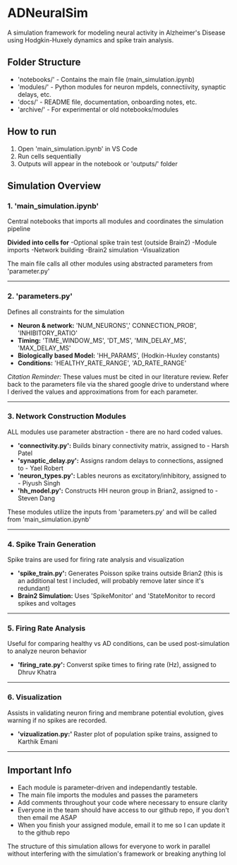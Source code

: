 # ADNeuralSim

A simulation framework for modeling neural activity in Alzheimer's Disease using Hodgkin-Huxely dynamics and spike train analysis.

## Folder Structure
- 'notebooks/' - Contains the main file (main_simulation.ipynb)
- 'modules/' - Python modules for neuron mpdels, connectiivity, synaptic delays, etc.
- 'docs/' - README file, documentation, onboarding notes, etc.
- 'archive/' - For experimental or old notebooks/modules

## How to run
1. Open 'main_simulation.ipynb' in VS Code
2. Run cells sequentially
3. Outputs will appear in the notebook or 'outputs/' folder

## Simulation Overview

### 1. 'main_simulation.ipynb'
Central notebooks that imports all modules and coordinates the simulation pipeline

**Divided into cells for**
-Optional spike train test (outside Brain2)
-Module imports
-Network building
-Brain2 simulation
-Visualization

The main file calls all other modules using abstracted parameters from 'parameter.py'

---

### 2. 'parameters.py'
Defines all constraints for the simulation

- **Neuron & network:** 'NUM_NEURONS',' CONNECTION_PROB', 'INHIBITORY_RATIO'
- **Timing:** 'TIME_WINDOW_MS', 'DT_MS', 'MIN_DELAY_MS', 'MAX_DELAY_MS'
- **Biologically based Model:** 'HH_PARAMS', (Hodkin-Huxley constants)
- **Conditions:** 'HEALTHY_RATE_RANGE', 'AD_RATE_RANGE'

*Citation Reminder:* These values must be cited in our literature review. Refer back to the parameters file via the shared google drive to understand where I derived the values and approximations from for each parameter.

---

### 3. Network Construction Modules
ALL modules use parameter abstraction - there are no hard coded values.

- **'connectivity.py':** Builds binary connectivity matrix, assigned to - Harsh Patel
- **'synaptic_delay.py':** Assigns random delays to connections, assigned to - Yael Robert
- **'neuron_types.py':** Lables neurons as excitatory/inhibitory, assigned to - Piyush Singh
- **'hh_model.py':** Constructs HH neuron group in Brian2, assigned to - Steven Dang

These modules utilize the inputs from 'parameters.py' and will be called from 'main_simulation.ipynb'

---

### 4. Spike Train Generation
Spike trains are used for firing rate analysis and visualization

- **'spike_train.py':** Generates Poisson spike trains outside Brian2 (this is an additional test I included, will probably remove later since it's redundant)
- **Brain2 Simulation:** Uses 'SpikeMonitor' and 'StateMonitor to record spikes and voltages

---

### 5. Firing Rate Analysis
Useful for comparing healthy vs AD conditions, can be used post-simulation to analyze neuron behavior

- **'firing_rate.py':** Converst spike times to firing rate (Hz), assigned to Dhruv Khatra

---

### 6. Visualization
Assists in validating neuron firing and membrane potential evolution, gives warning if no spikes are recorded.

- **'vizualization.py:'** Raster plot of population spike trains, assigned to Karthik Emani

---

## Important Info
- Each module is parameter-driven and independantly testable.
- The main file imports the modules and passes the parameters
- Add comments throughout your code where necessary to ensure clarity
- Everyone in the team should have access to our github repo, if you don't then email me ASAP
- When you finish your assigned module, email it to me so I can update it to the github repo

The structure of this simulation allows for everyone to work in parallel without interfering with the simulation's framework or breaking anything lol

